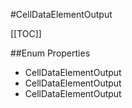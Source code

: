 #CellDataElementOutput

[[TOC]]

##Enum Properties 

* CellDataElementOutput
* CellDataElementOutput
* CellDataElementOutput
